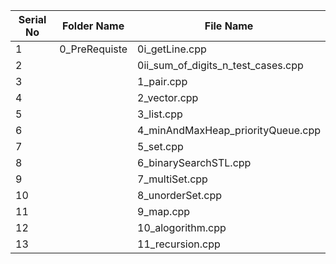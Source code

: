 | Serial No | Folder Name                    | File Name                                    |
|-----------|--------------------------------|----------------------------------------------|
| 1         | 0_PreRequiste                  | 0i_getLine.cpp                                |
| 2         |                                | 0ii_sum_of_digits_n_test_cases.cpp            |
| 3         |                                | 1_pair.cpp                                    |
| 4         |                                | 2_vector.cpp                                  |
| 5         |                                | 3_list.cpp                                    |
| 6         |                                | 4_minAndMaxHeap_priorityQueue.cpp             |
| 7         |                                | 5_set.cpp                                     |
| 8         |                                | 6_binarySearchSTL.cpp                         |
| 9         |                                | 7_multiSet.cpp                                |
| 10        |                                | 8_unorderSet.cpp                              |
| 11        |                                | 9_map.cpp                                     |
| 12        |                                | 10_alogorithm.cpp                             |
| 13        |                                | 11_recursion.cpp                              |
